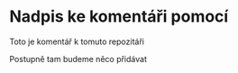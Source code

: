# Nadpis ke komentáři pomocí  
Toto je komentář k tomuto repozitáři

Postupně tam budeme něco přidávat
